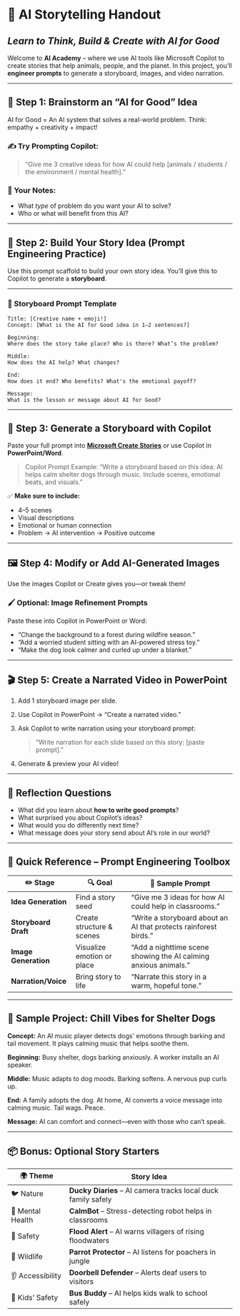 # 🧠 **AI Storytelling Handout** <!-- {docsify-ignore-all} -->

## *Learn to Think, Build & Create with AI for Good*

Welcome to **AI Academy** – where we use AI tools like Microsoft Copilot to create stories that help animals, people, and the planet. In this project, you’ll **engineer prompts** to generate a storyboard, images, and video narration.

---

## 🚀 **Step 1: Brainstorm an “AI for Good” Idea**

AI for Good = An AI system that solves a real-world problem.
Think: empathy + creativity + impact!

### ✍️ Try Prompting Copilot:

> “Give me 3 creative ideas for how AI could help \[animals / students / the environment / mental health].”

### 💭 Your Notes:

* What *type* of problem do you want your AI to solve?
* Who or what will benefit from this AI?

---

## 🔧 **Step 2: Build Your Story Idea** (Prompt Engineering Practice)

Use this prompt scaffold to build your own story idea.
You’ll give this to Copilot to generate a **storyboard**.

---

### 📄 Storyboard Prompt Template

```
Title: [Creative name + emoji!]
Concept: [What is the AI for Good idea in 1–2 sentences?]

Beginning:
Where does the story take place? Who is there? What’s the problem?

Middle:
How does the AI help? What changes?

End:
How does it end? Who benefits? What's the emotional payoff?

Message:
What is the lesson or message about AI for Good?
```

---

## 🧪 **Step 3: Generate a Storyboard with Copilot**

Paste your full prompt into **[Microsoft Create Stories](https://create.microsoft.com/stories)** or use Copilot in **PowerPoint/Word**.

> Copilot Prompt Example:
> “Write a storyboard based on this idea: AI helps calm shelter dogs through music. Include scenes, emotional beats, and visuals.”

✅ **Make sure to include:**

* 4–5 scenes
* Visual descriptions
* Emotional or human connection
* Problem → AI intervention → Positive outcome

---

## 🖼️ **Step 4: Modify or Add AI-Generated Images**

Use the images Copilot or Create gives you—or tweak them!

### 🖌️ Optional: Image Refinement Prompts

Paste these into Copilot in PowerPoint or Word:

* “Change the background to a forest during wildfire season.”
* “Add a worried student sitting with an AI-powered stress toy.”
* “Make the dog look calmer and curled up under a blanket.”

---

## 🎬 **Step 5: Create a Narrated Video in PowerPoint**

1. Add 1 storyboard image per slide.
2. Use Copilot in PowerPoint → “Create a narrated video.”
3. Ask Copilot to write narration using your storyboard prompt:

   > “Write narration for each slide based on this story: \[paste prompt].”
4. Generate & preview your AI video!

---

## 🌟 **Reflection Questions**

* What did you learn about **how to write good prompts**?
* What surprised you about Copilot’s ideas?
* What would you do differently next time?
* What message does your story send about AI’s role in our world?

---

## 🧰 Quick Reference – Prompt Engineering Toolbox

| ✏️ Stage             | 🔍 Goal                    | 💬 Sample Prompt                                                 |
| -------------------- | -------------------------- | ---------------------------------------------------------------- |
| **Idea Generation**  | Find a story seed          | “Give me 3 ideas for how AI could help in classrooms.”           |
| **Storyboard Draft** | Create structure & scenes  | “Write a storyboard about an AI that protects rainforest birds.” |
| **Image Generation** | Visualize emotion or place | “Add a nighttime scene showing the AI calming anxious animals.”  |
| **Narration/Voice**  | Bring story to life        | “Narrate this story in a warm, hopeful tone.”                    |

---

## 🐾 Sample Project: Chill Vibes for Shelter Dogs

**Concept:** An AI music player detects dogs' emotions through barking and tail movement. It plays calming music that helps soothe them.

**Beginning:** Busy shelter, dogs barking anxiously. A worker installs an AI speaker.

**Middle:** Music adapts to dog moods. Barking softens. A nervous pup curls up.

**End:** A family adopts the dog. At home, AI converts a voice message into calming music. Tail wags. Peace.

**Message:** AI can comfort and connect—even with those who can’t speak.

---

## 📦 Bonus: Optional Story Starters

| 🌍 Theme         | Story Idea                                                    |
| ---------------- | ------------------------------------------------------------- |
| 🐦 Nature        | **Ducky Diaries** – AI camera tracks local duck family safely |
| 🧠 Mental Health | **CalmBot** – Stress-detecting robot helps in classrooms      |
| 🦺 Safety        | **Flood Alert** – AI warns villagers of rising floodwaters    |
| 🦜 Wildlife      | **Parrot Protector** – AI listens for poachers in jungle      |
| 👂 Accessibility | **Doorbell Defender** – Alerts deaf users to visitors         |
| 🚸 Kids’ Safety  | **Bus Buddy** – AI helps kids walk to school safely           |

